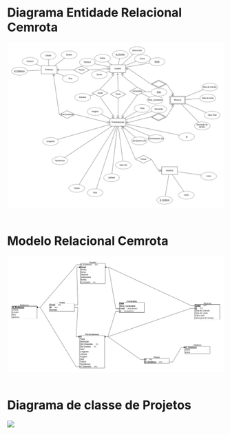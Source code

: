 <h1>Diagrama Entidade Relacional Cemrota</h1>
<img src="./PDSdiagrama.drawio.png"/>
<br>
<br>
<h1>Modelo Relacional Cemrota</h1>
<img src="./MDRelacional.png"/>
<br>
<br>
<h1>Diagrama de classe de Projetos</h1>
<img src="./Projeto_de_ClassesPDS.drawio"/>
